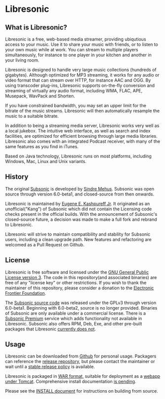 <!--
# README.md
# Libresonic/libresonic
-->
Libresonic
========

What is Libresonic?
-----------------

Libresonic is a free, web-based media streamer, providing ubiqutious access to your music. Use it to share your music with friends, or to listen to your own music while at work. You can stream to multiple players simultaneously, for instance to one player in your kitchen and another in your living room.

Libresonic is designed to handle very large music collections (hundreds of gigabytes). Although optimized for MP3 streaming, it works for any audio or video format that can stream over HTTP, for instance AAC and OGG. By using transcoder plug-ins, Libresonic supports on-the-fly conversion and streaming of virtually any audio format, including WMA, FLAC, APE, Musepack, WavPack and Shorten.

If you have constrained bandwidth, you may set an upper limit for the bitrate of the music streams. Libresonic will then automatically resample the music to a suitable bitrate.

In addition to being a streaming media server, Libresonic works very well as a local jukebox. The intuitive web interface, as well as search and index facilities, are optimized for efficient browsing through large media libraries. Libresonic also comes with an integrated Podcast receiver, with many of the same features as you find in iTunes.

Based on Java technology, Libresonic runs on most platforms, including Windows, Mac, Linux and Unix variants.


History
-----

The original [Subsonic](http://www.subsonic.org/) is developed by [Sindre Mehus](mailto:sindre@activeobjects.no). Subsonic was open source through version 6.0-beta1, and closed-source from then onwards.

Libresonic is maintained by [Eugene E. Kashpureff Jr](mailto:eugene@kashpureff.org). It originated as an unofficial("Kang") of Subsonic which did not contain the Licensing code checks present in the official builds. With the announcement of Subsonic's closed-source future, a decision was made to make a full fork and rebrand to Libresonic.

Libresonic will strive to maintain compatibility and stability for Subsonic users, including a clean upgrade path. New features and refactoring are welcomed as a Pull Request on Github.


License
-------

Libresonic is free software and licensed under the [GNU General Public License version 3](http://www.gnu.org/copyleft/gpl.html). The code in this repository(and associated binaries) are free of any "license key" or other restrictions. If you wish to thank the maintainer of this repository, please consider a donation to the [Electronic Frontier Foundation](https://supporters.eff.org/donate).

The [Subsonic source code](https://github.com/Libresonic/subsonic-svn) was released under the GPLv3 through version 6.0-beta1. Beginning with 6.0-beta2, source is no longer provided. Binaries of Subsonic are only available under a commercial license. There is a [Subsonic Premium](http://www.subsonic.org/pages/premium.jsp) service which adds functionality not available in Libresonic. Subsonic also offers RPM, Deb, Exe, and other pre-built packages that Libresonic [currently does not](https://github.com/Libresonic/libresonic/issues/65).


Usage
-----

Libresonic can be downloaded from [Github](https://github.com/Libresonic/libresonic/releases) for personal usage. Packagers can reference the [release repository](https://libresonic.org/release/), but please contact the maintainer or wait until a [stable release policy](https://github.com/Libresonic/libresonic/issues/73) is available.

Libresonic is packaged in [WAR format](https://en.wikipedia.org/wiki/WAR_(file_format)), suitable for deployment as a [webapp under Tomcat](https://tomcat.apache.org/tomcat-6.0-doc/deployer-howto.html). Comprehensive install documentation [is pending](https://github.com/Libresonic/libresonic/issues/64).

Please see the [INSTALL document](https://github.com/Libresonic/libresonic/blob/develop/INSTALL.md) for instructions on building from source.

